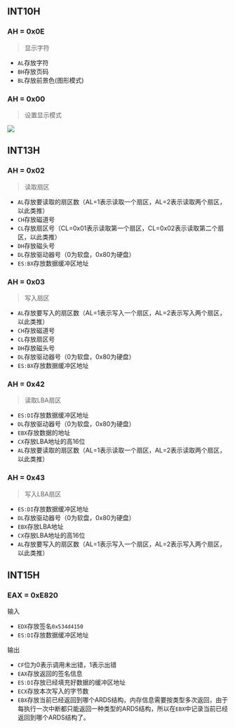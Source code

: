 ## INT10H
### AH = 0x0E
> 显示字符

+ `AL`存放字符
+ `BH`存放页码
+ `BL`存放前景色(图形模式)

### AH = 0x00
> 设置显示模式

![](images/int1.png)

## INT13H
### AH = 0x02
> 读取扇区

+ `AL`存放要读取的扇区数（AL=1表示读取一个扇区，AL=2表示读取两个扇区，以此类推）
+ `CH`存放磁道号
+ `CL`存放扇区号（CL=0x01表示读取第一个扇区，CL=0x02表示读取第二个扇区，以此类推）
+ `DH`存放磁头号
+ `DL`存放驱动器号（0为软盘，0x80为硬盘）
+ `ES:BX`存放数据缓冲区地址

### AH = 0x03
> 写入扇区

+ `AL`存放要写入的扇区数（AL=1表示写入一个扇区，AL=2表示写入两个扇区，以此类推）
+ `CH`存放磁道号
+ `CL`存放扇区号
+ `DH`存放磁头号
+ `DL`存放驱动器号（0为软盘，0x80为硬盘）
+ `ES:BX`存放数据缓冲区地址

### AH = 0x42
> 读取LBA扇区

+ `ES:DI`存放数据缓冲区地址
+ `DL`存放驱动器号（0为软盘，0x80为硬盘）
+ `EBX`存放数据的地址
+ `CX`存放LBA地址的高16位
+ `AL`存放要读取的扇区数（AL=1表示读取一个扇区，AL=2表示读取两个扇区，以此类推）

### AH = 0x43
> 写入LBA扇区

+ `ES:DI`存放数据缓冲区地址
+ `DL`存放驱动器号（0为软盘，0x80为硬盘）
+ `EBX`存放LBA地址
+ `CX`存放LBA地址的高16位
+ `AL`存放要写入的扇区数（AL=1表示写入一个扇区，AL=2表示写入两个扇区，以此类推）

## INT15H

### EAX = 0xE820

输入

+ `EDX`存放签名`0x534d4150`
+ `ES:DI`存放数据缓冲区地址

输出

+ `CF`位为0表示调用未出错，1表示出错
+ `EAX`存放返回的签名信息
+ `ES:DI`存放已经填充好数据的缓冲区地址
+ `ECX`存放本次写入的字节数
+ `EBX`存放当前已经返回到哪个ARDS结构，内存信息需要按类型多次返回，由于每执行一次中断都只能返回一种类型的ARDS结构，所以在`EBX`中记录当前已经返回到哪个ARDS结构了。